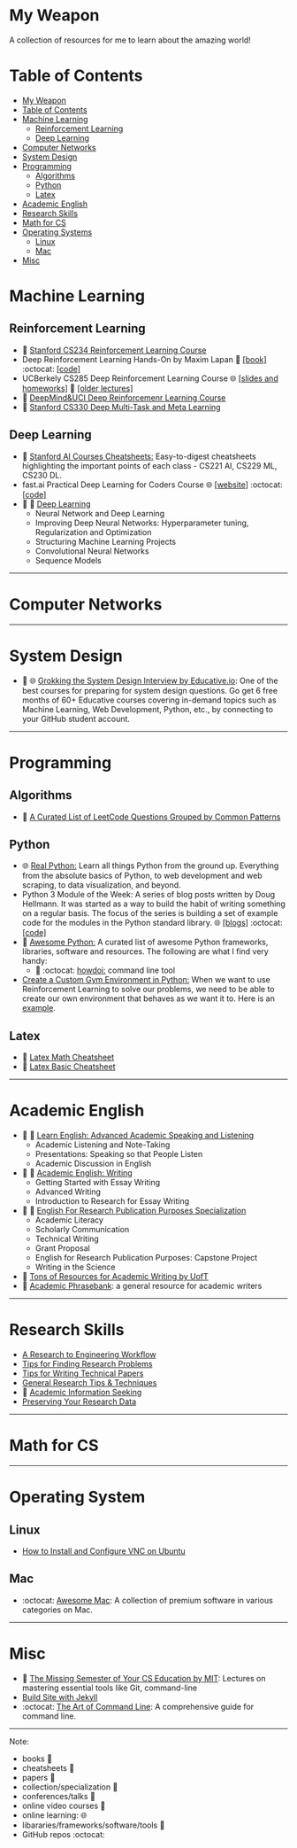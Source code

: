 
# My Weapon

A collection of resources for me to learn about the amazing world!

Table of Contents
=================

   * [My Weapon](#my-weapon)
   * [Table of Contents](#table-of-contents)
   * [Machine Learning](#machine-learning)
      * [Reinforcement Learning](#reinforcement-learning)
      * [Deep Learning](#deep-learning)
   * [Computer Networks](#computer-networks)
   * [System Design](#system-design)
   * [Programming](#programming)
      * [Algorithms](#algorithms)
      * [Python](#python)
      * [Latex](#latex)
   * [Academic English](#academic-english)
   * [Research Skills](#research-skills)
   * [Math for CS](#math-for-cs)
   * [Operating Systems](#operating-systems)
      * [Linux](#linux)
      * [Mac](#mac)
   * [Misc](#misc)


# Machine Learning
## Reinforcement Learning
* :movie_camera: [Stanford CS234 Reinforcement Learning Course](http://web.stanford.edu/class/cs234/index.html)
* Deep Reinforcement Learning Hands-On by Maxim Lapan :book: [[book]](https://www.packtpub.com/big-data-and-business-intelligence/deep-reinforcement-learning-hands?utm_source=github&utm_medium=repository&utm_campaign=9781788834247) :octocat: [[code]](https://github.com/PacktPublishing/Deep-Reinforcement-Learning-Hands-On)
* UCBerkely CS285 Deep Reinforcement Learning Course :globe_with_meridians: [[slides and homeworks]](http://rail.eecs.berkeley.edu/deeprlcourse/) :movie_camera: [[older lectures]]( https://m.youtube.com/playlist?list=PLkFD6_40KJIxJMR-j5A1mkxK26gh_qg37)
* :movie_camera: [DeepMind&UCI Deep Reinforcemenr Learning Course](https://m.youtube.com/playlist?list=PLqYmG7hTraZBKeNJ-JE_eyJHZ7XgBoAyb)
* :movie_camera: [Stanford CS330 Deep Multi-Task and Meta Learning](http://cs330.stanford.edu/)
## Deep Learning
* :pencil: [Stanford AI Courses Cheatsheets:](https://stanford.edu/~shervine/teaching/) Easy-to-digest cheatsheets highlighting the important points of each class - CS221 AI, CS229 ML, CS230 DL.
* fast.ai Practical Deep Learning for Coders Course :globe_with_meridians: [[website]](https://course.fast.ai/) :octocat: [[code]](https://github.com/fastai/course-v3)
* :open_file_folder: :movie_camera: [Deep Learning](https://www.coursera.org/specializations/deep-learning?utm_source=link&utm_medium=page_share&utm_content=xdp&utm_campaign=banner_button) 
	* Neural Network and Deep Learning
	* Improving Deep Neural Networks: Hyperparameter tuning, Regularization and Optimization
	* Structuring Machine Learning Projects
	* Convolutional Neural Networks
	* Sequence Models


---
# Computer Networks

---

# System Design

* :open_file_folder: :globe_with_meridians: [Grokking the System Design Interview by Educative.io](https://www.educative.io/courses/grokking-the-system-design-interview): One of the best courses for preparing for system design questions. Go get 6 free months of 60+ Educative courses covering in-demand topics such as Machine Learning, Web Development, Python, etc., by connecting to your GitHub student account.

---

# Programming 

## Algorithms
* :open_file_folder: [A Curated List of LeetCode Questions Grouped by Common Patterns](https://seanprashad.com/leetcode-patterns/)

## Python
* :globe_with_meridians: [Real Python:](https://realpython.com/) Learn all things Python from the ground up. Everything from the absolute basics of Python, to web development and web scraping, to data visualization, and beyond.
* Python 3 Module of the Week: A series of blog posts written by Doug Hellmann. It was started as a way to build the habit of writing something on a regular basis. The focus of the series is building a set of example code for the modules in the Python standard library. :globe_with_meridians: [[blogs]](https://pymotw.com/3/) :octocat: [[code]](https://bitbucket.org/dhellmann/pymotw/)
* :open_file_folder: [Awesome Python:](https://awesome-python.com/) A curated list of awesome Python frameworks, libraries, software and resources. The following are what I find very handy:
  * :wrench: :octocat: [howdoi:](https://github.com/gleitz/howdoi) command line tool
* [Create a Custom Gym Environment in Python:](https://medium.com/@apoddar573/making-your-own-custom-environment-in-gym-c3b65ff8cdaa) When we want to use Reinforcement Learning to solve our problems, we need to be able to create our own environment that behaves as we want it to. Here is an [example](https://towardsdatascience.com/creating-a-custom-openai-gym-environment-for-stock-trading-be532be3910e).

## Latex
* :pencil: [Latex Math Cheatsheet](https://www.math.uci.edu/~xiangwen/pdf/LaTeX-Math-Symbols.pdf)
* :pencil: [Latex Basic Cheatsheet](https://www.nyu.edu/projects/beber/files/Chang_LaTeX_sheet.pdf)

---
# Academic English
* :open_file_folder: :movie_camera: [Learn English: Advanced Academic Speaking and Listening](https://www.coursera.org/specializations/speaklistenenglish?utm_source=link&utm_medium=page_share&utm_content=xdp&utm_campaign=banner_button)
	* Academic Listening and Note-Taking 
	* Presentations: Speaking so that People Listen 
	* Academic Discussion in English
* :open_file_folder: :movie_camera: [Academic English: Writing](https://www.coursera.org/specializations/academic-english?utm_source=link&utm_medium=page_share&utm_content=xdp&utm_campaign=banner_button)
	* Getting Started with Essay Writing
	* Advanced Writing
	* Introduction to Research for Essay Writing
* :open_file_folder: :movie_camera: [English For Research Publication Purposes Specialization](https://www.coursera.org/specializations/english-for-research-publication-purposes?utm_source=link&utm_medium=page_share&utm_content=xdp&utm_campaign=banner_button)
  * Academic Literacy
  * Scholarly Communication
  * Technical Writing
  * Grant Proposal
  * English for Research Publication Purposes: Capstone Project
  * Writing in the Science
* :open_file_folder: [Tons of Resources for Academic Writing by UofT ](https://writing.utoronto.ca/)
* :wrench: [Academic Phrasebank](http://www.phrasebank.manchester.ac.uk/): a general resource for academic writers

---
# Research Skills
* [A Research to Engineering Workflow](http://dustintran.com/blog/a-research-to-engineering-workflow)
* [Tips for Finding Research Problems](https://www.cs.jhu.edu/~jason/advice/how-to-find-research-problems.html)
* [Tips for Writing Technical Papers](https://cs.stanford.edu/people/widom/paper-writing.html#acks)
* [General Research Tips & Techniques](https://www.umflint.edu/library/research-tips-techniques)
* :movie_camera: [Academic Information Seeking](https://www.coursera.org/learn/academicinfoseek?utm_source=link&utm_medium=page_share&utm_content=xdp&utm_campaign=banner_button)
* [Preserving Your Research Data](https://programminghistorian.org/en/lessons/preserving-your-research-data)

---
# Math for CS

---

# Operating System
## Linux
* [How to Install and Configure VNC on Ubuntu](https://www.digitalocean.com/community/tutorials/how-to-install-and-configure-vnc-on-ubuntu-18-04)

## Mac
* :octocat: [Awesome Mac](https://github.com/jaywcjlove/awesome-mac/): A collection of premium software in various categories on Mac.


---
# Misc
* :open_file_folder: [The Missing Semester of Your CS Education by MIT](https://missing.csail.mit.edu): Lectures on mastering essential tools like Git, command-line
* [Build Site with Jekyll](https://github.com/feiwang20/my-weapon.wiki.git)
* :octocat: [The Art of Command Line](https://github.com/jlevy/the-art-of-command-line): A comprehensive guide for command line.

---
Note:
* books :book:
* cheatsheets :pencil:
* papers :page_facing_up:
* collection/specialization :open_file_folder:
* conferences/talks :speech_balloon:
* online video courses :movie_camera:
* online learning: :globe_with_meridians:
* libararies/frameworks/software/tools :wrench:
* GitHub repos :octocat:



